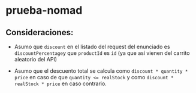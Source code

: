 # prueba-nomad

## Consideraciones:

- Asumo que ```discount``` en el listado del request del enunciado es ```discountPercentage```y que ```productId``` es ```id``` (ya que así vienen del carrito aleatorio del API) 

- Asumo que el descuento total se calcula como  ```discount * quantity * price``` en caso de que ```quantity <= realStock``` y como ```discount * realStock * price``` en caso contrario.
